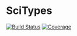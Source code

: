 # SciTypes

[![Build Status](https://github.com/JuliaML/SciTypes.jl/actions/workflows/CI.yml/badge.svg?branch=main)](https://github.com/JuliaML/SciTypes.jl/actions/workflows/CI.yml?query=branch%3Amain)
[![Coverage](https://codecov.io/gh/JuliaML/SciTypes.jl/branch/main/graph/badge.svg)](https://codecov.io/gh/JuliaML/SciTypes.jl)
